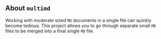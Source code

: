 About `multimd`
---------------

Working with moderate sized `MD` documents in a single file can quickly become tedious. This project allows you to go through separate small `MD` files to be merged into a final single `MD` file.
